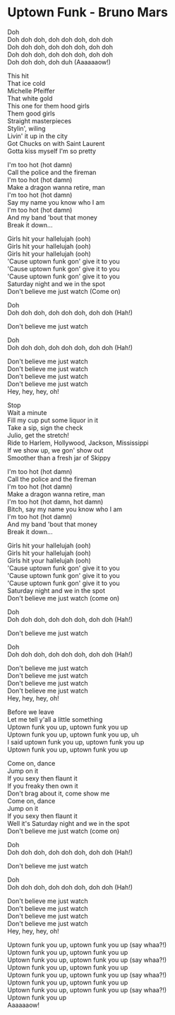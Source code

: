 # Uptown Funk - Bruno Mars

Doh\
Doh doh doh, doh doh doh, doh doh\
Doh doh doh, doh doh doh, doh doh\
Doh doh doh, doh doh doh, doh doh\
Doh doh doh, doh duh (Aaaaaaow!)

This hit\
That ice cold\
Michelle Pfeiffer\
That white gold\
This one for them hood girls\
Them good girls\
Straight masterpieces\
Stylin', wiling\
Livin' it up in the city\
Got Chucks on with Saint Laurent\
Gotta kiss myself I'm so pretty

I'm too hot (hot damn)\
Call the police and the fireman\
I'm too hot (hot damn)\
Make a dragon wanna retire, man\
I'm too hot (hot damn)\
Say my name you know who I am\
I'm too hot (hot damn)\
And my band 'bout that money\
Break it down...

Girls hit your hallelujah (ooh)\
Girls hit your hallelujah (ooh)\
Girls hit your hallelujah (ooh)\
'Cause uptown funk gon' give it to you\
'Cause uptown funk gon' give it to you\
'Cause uptown funk gon' give it to you\
Saturday night and we in the spot\
Don't believe me just watch (Come on)

Doh\
Doh doh doh, doh doh doh, doh doh (Hah!)

Don't believe me just watch

Doh\
Doh doh doh, doh doh doh, doh doh (Hah!)

Don't believe me just watch\
Don't believe me just watch\
Don't believe me just watch\
Don't believe me just watch\
Hey, hey, hey, oh!

Stop\
Wait a minute\
Fill my cup put some liquor in it\
Take a sip, sign the check\
Julio, get the stretch!\
Ride to Harlem, Hollywood, Jackson, Mississippi\
If we show up, we gon' show out\
Smoother than a fresh jar of Skippy

I'm too hot (hot damn)\
Call the police and the fireman\
I'm too hot (hot damn)\
Make a dragon wanna retire, man\
I'm too hot (hot damn, hot damn)\
Bitch, say my name you know who I am\
I'm too hot (hot damn)\
And my band 'bout that money\
Break it down...

Girls hit your hallelujah (ooh)\
Girls hit your hallelujah (ooh)\
Girls hit your hallelujah (ooh)\
'Cause uptown funk gon' give it to you\
'Cause uptown funk gon' give it to you\
'Cause uptown funk gon' give it to you\
Saturday night and we in the spot\
Don't believe me just watch (come on)

Doh\
Doh doh doh, doh doh doh, doh doh (Hah!)

Don't believe me just watch

Doh\
Doh doh doh, doh doh doh, doh doh (Hah!)

Don't believe me just watch\
Don't believe me just watch\
Don't believe me just watch\
Don't believe me just watch\
Hey, hey, hey, oh!

Before we leave\
Let me tell y'all a little something\
Uptown funk you up, uptown funk you up\
Uptown funk you up, uptown funk you up, uh\
I said uptown funk you up, uptown funk you up\
Uptown funk you up, uptown funk you up

Come on, dance\
Jump on it\
If you sexy then flaunt it\
If you freaky then own it\
Don't brag about it, come show me\
Come on, dance\
Jump on it\
If you sexy then flaunt it\
Well it's Saturday night and we in the spot\
Don't believe me just watch (come on)

Doh\
Doh doh doh, doh doh doh, doh doh (Hah!)

Don't believe me just watch

Doh\
Doh doh doh, doh doh doh, doh doh (Hah!)

Don't believe me just watch\
Don't believe me just watch\
Don't believe me just watch\
Don't believe me just watch\
Hey, hey, hey, oh!

Uptown funk you up, uptown funk you up (say whaa?!)\
Uptown funk you up, uptown funk you up\
Uptown funk you up, uptown funk you up (say whaa?!)\
Uptown funk you up, uptown funk you up\
Uptown funk you up, uptown funk you up (say whaa?!)\
Uptown funk you up, uptown funk you up\
Uptown funk you up, uptown funk you up (say whaa?!)\
Uptown funk you up\
Aaaaaaow!